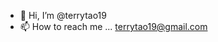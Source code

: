 - 👋 Hi, I’m @terrytao19
- 📫 How to reach me ... terrytao19@gmail.com

<!---
terrytao19/terrytao19 is a ✨ special ✨ repository because its `README.md` (this file) appears on your GitHub profile.
You can click the Preview link to take a look at your changes.
--->
